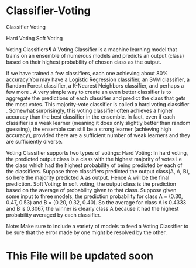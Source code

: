 # Classifier-Voting
Classifier Voting

Hard Voting
Soft Voting


Voting Classifiers¶
A Voting Classifier is a machine learning model that trains on an ensemble of numerous models and predicts an output (class) based on their highest probability of chosen class as the output.

If we have trained a few classifiers, each one achieving about 80% accuracy.You may have a Logistic Regression classifier, an SVM classifier, a Random Forest classifier, a K-Nearest Neighbors classifier, and perhaps a few more . A very simple way to create an even better classifier is to aggregate the predictions of each classifier and predict the class that gets the most votes. This majority-vote classifier is called a hard voting classifier . Somewhat surprisingly, this voting classifier often achieves a higher accuracy than the best classifier in the ensemble. In fact, even if each classifier is a weak learner (meaning it does only slightly better than random guessing), the ensemble can still be a strong learner (achieving high accuracy), provided there are a sufficient number of weak learners and they are sufficiently diverse.

Voting Classifier supports two types of votings:
Hard Voting: In hard voting, the predicted output class is a class with the highest majority of votes i.e the class which had the highest probability of being predicted by each of the classifiers. Suppose three classifiers predicted the output class(A, A, B), so here the majority predicted A as output. Hence A will be the final prediction.
Soft Voting: In soft voting, the output class is the prediction based on the average of probability given to that class. Suppose given some input to three models, the prediction probability for class A = (0.30, 0.47, 0.53) and B = (0.20, 0.32, 0.40). So the average for class A is 0.4333 and B is 0.3067, the winner is clearly class A because it had the highest probability averaged by each classifier.

Note: Make sure to include a variety of models to feed a Voting Classifier to be sure that the error made by one might be resolved by the other.


# This File will be updated soon
